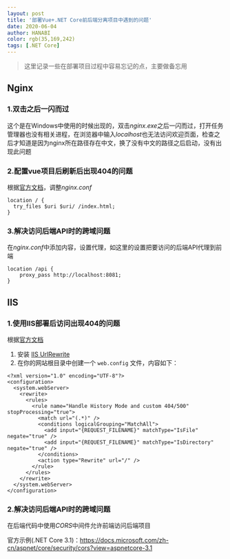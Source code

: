 ```yaml
---
layout: post
title: '部署Vue+.NET Core前后端分离项目中遇到的问题'
date: 2020-06-04
author: HANABI
color: rgb(35,169,242)
tags: [.NET Core]
---
```


> 这里记录一些在部署项目过程中容易忘记的点，主要做备忘用

## Nginx

### 1.双击之后一闪而过

这个是在Windows中使用的时候出现的，双击*nginx.exe*之后一闪而过，打开任务管理器也没有相关进程，在浏览器中输入*localhost*也无法访问欢迎页面，检查之后才知道是因为nginx所在路径存在中文，换了没有中文的路径之后启动，没有出现此问题

### 2.配置vue项目后刷新后出现404的问题
根据[官方文档](https://router.vuejs.org/zh/guide/essentials/history-mode.html#%E5%90%8E%E7%AB%AF%E9%85%8D%E7%BD%AE%E4%BE%8B%E5%AD%90
)，调整*nginx.conf*

```
location / {
  try_files $uri $uri/ /index.html;
}
```

### 3.解决访问后端API时的跨域问题

在*nginx.conf*中添加内容，设置代理，如这里的设置把要访问的后端API代理到前端

```
location /api {
    proxy_pass http://localhost:8081;
}
```

## IIS

### 1.使用IIS部署后访问出现404的问题

根据[官方文档](https://router.vuejs.org/zh/guide/essentials/history-mode.html#%E5%90%8E%E7%AB%AF%E9%85%8D%E7%BD%AE%E4%BE%8B%E5%AD%90
)

1. 安装 [IIS UrlRewrite](https://www.iis.net/downloads/microsoft/url-rewrite)
2. 在你的网站根目录中创建一个 `web.config` 文件，内容如下：
```
<?xml version="1.0" encoding="UTF-8"?>
<configuration>
  <system.webServer>
    <rewrite>
      <rules>
        <rule name="Handle History Mode and custom 404/500" stopProcessing="true">
          <match url="(.*)" />
          <conditions logicalGrouping="MatchAll">
            <add input="{REQUEST_FILENAME}" matchType="IsFile" negate="true" />
            <add input="{REQUEST_FILENAME}" matchType="IsDirectory" negate="true" />
          </conditions>
          <action type="Rewrite" url="/" />
        </rule>
      </rules>
    </rewrite>
  </system.webServer>
</configuration>
```

### 2.解决访问后端API时的跨域问题

在后端代码中使用*CORS*中间件允许前端访问后端项目

官方示例(.NET Core 3.1)：https://docs.microsoft.com/zh-cn/aspnet/core/security/cors?view=aspnetcore-3.1